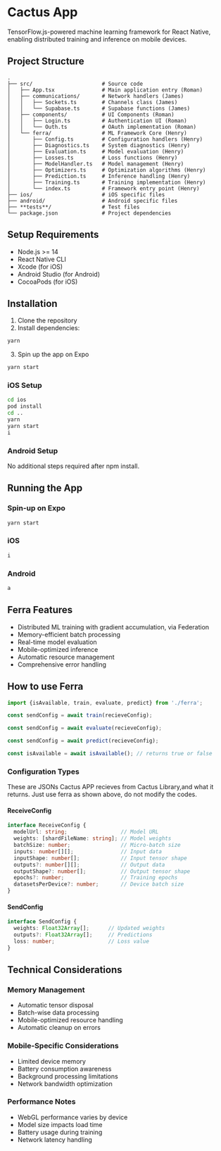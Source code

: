 # Cactus App

TensorFlow.js-powered machine learning framework for React Native, enabling distributed training and inference on mobile devices.

## Project Structure

```
.
├── src/                      # Source code 
│   ├── App.tsx               # Main application entry (Roman)
│   ├── communications/       # Network handlers (James)
│   │   ├── Sockets.ts        # Channels class (James)
│   │   └── Supabase.ts       # Supabase functions (James)
│   ├── components/           # UI Components (Roman)
│   │   ├── Login.ts          # Authentication UI (Roman)
│   │   └── Outh.ts           # OAuth implementation (Roman)
│   └── ferra/                # ML Framework Core (Henry)
│       ├── Config.ts         # Configuration handlers (Henry)
│       ├── Diagnostics.ts    # System diagnostics (Henry)
│       ├── Evaluation.ts     # Model evaluation (Henry)
│       ├── Losses.ts         # Loss functions (Henry)
│       ├── ModelHandler.ts   # Model management (Henry)
│       ├── Optimizers.ts     # Optimization algorithms (Henry)
│       ├── Prediction.ts     # Inference handling (Henry)
│       ├── Training.ts       # Training implementation (Henry)
│       └── index.ts          # Framework entry point (Henry)
├── ios/                      # iOS specific files
├── android/                  # Android specific files
├── **tests**/                # Test files
└── package.json              # Project dependencies
```

## Setup Requirements

- Node.js >= 14
- React Native CLI
- Xcode (for iOS)
- Android Studio (for Android)
- CocoaPods (for iOS)

## Installation

1. Clone the repository
2. Install dependencies:
```bash
yarn
```
3. Spin up the app on Expo
```bash
yarn start
```

### iOS Setup
```bash
cd ios
pod install
cd ..
yarn 
yarn start 
i
```

### Android Setup
No additional steps required after npm install.

## Running the App

### Spin-up on Expo
```bash
yarn start 
```

### iOS
```bash
i
```

### Android
```bash
a
```

## Ferra Features

- Distributed ML training with gradient accumulation, via Federation
- Memory-efficient batch processing
- Real-time model evaluation
- Mobile-optimized inference
- Automatic resource management
- Comprehensive error handling

## How to use Ferra
```typescript
import {isAvailable, train, evaluate, predict} from './ferra';

const sendConfig = await train(recieveConfig);

const sendConfig = await evaluate(recieveConfig);

const sendConfig = await predict(recieveConfig); 

const isAvailable = await isAvailable(); // returns true or false
```

### Configuration Types
These are JSONs Cactus APP recieves from Cactus Library,and what it returns.
Just use ferra as shown above, do not modify the codes.

#### ReceiveConfig
```typescript
interface ReceiveConfig {
  modelUrl: string;                 // Model URL
  weights: [shardFileName: string]; // Model weights
  batchSize: number;                // Micro-batch size
  inputs: number[][];               // Input data
  inputShape: number[];             // Input tensor shape
  outputs?: number[][];             // Output data
  outputShape?: number[];           // Output tensor shape
  epochs?: number;                  // Training epochs
  datasetsPerDevice?: number;       // Device batch size
}
```

#### SendConfig
```typescript
interface SendConfig {
  weights: Float32Array[];      // Updated weights
  outputs?: Float32Array[];     // Predictions
  loss: number;                 // Loss value
}
```

## Technical Considerations

### Memory Management
- Automatic tensor disposal
- Batch-wise data processing
- Mobile-optimized resource handling
- Automatic cleanup on errors

### Mobile-Specific Considerations
- Limited device memory
- Battery consumption awareness
- Background processing limitations
- Network bandwidth optimization

### Performance Notes
- WebGL performance varies by device
- Model size impacts load time
- Battery usage during training
- Network latency handling
